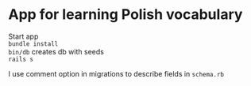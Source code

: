 # App for learning Polish vocabulary
Start app\
`bundle install`\
`bin/db` creates db with seeds\
`rails s`

I use comment option in migrations to describe fields in `schema.rb`
